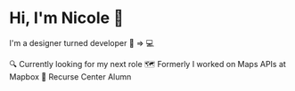 # Hi, I'm Nicole 👋

I'm a designer turned developer 🎨 => 💻

🔍 Currently looking for my next role 
🗺️ Formerly I worked on Maps APIs at Mapbox 
🐙 Recurse Center Alumn
